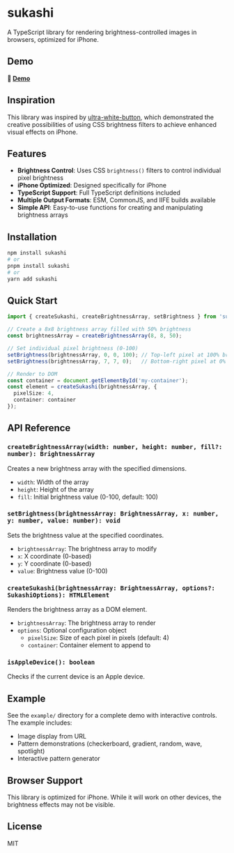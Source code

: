 # sukashi

A TypeScript library for rendering brightness-controlled images in browsers, optimized for iPhone.

## Demo

**🔗 [Demo](https://sukashi.syumai.workers.dev/)**

## Inspiration

This library was inspired by [ultra-white-button](https://github.com/set0gut1/ultra-white-button), which demonstrated the creative possibilities of using CSS brightness filters to achieve enhanced visual effects on iPhone.

## Features

- **Brightness Control**: Uses CSS `brightness()` filters to control individual pixel brightness
- **iPhone Optimized**: Designed specifically for iPhone
- **TypeScript Support**: Full TypeScript definitions included
- **Multiple Output Formats**: ESM, CommonJS, and IIFE builds available
- **Simple API**: Easy-to-use functions for creating and manipulating brightness arrays

## Installation

```bash
npm install sukashi
# or
pnpm install sukashi
# or
yarn add sukashi
```

## Quick Start

```typescript
import { createSukashi, createBrightnessArray, setBrightness } from 'sukashi';

// Create a 8x8 brightness array filled with 50% brightness
const brightnessArray = createBrightnessArray(8, 8, 50);

// Set individual pixel brightness (0-100)
setBrightness(brightnessArray, 0, 0, 100); // Top-left pixel at 100% brightness
setBrightness(brightnessArray, 7, 7, 0);   // Bottom-right pixel at 0% brightness

// Render to DOM
const container = document.getElementById('my-container');
const element = createSukashi(brightnessArray, {
  pixelSize: 4,
  container: container
});
```

## API Reference

### `createBrightnessArray(width: number, height: number, fill?: number): BrightnessArray`

Creates a new brightness array with the specified dimensions.

- `width`: Width of the array
- `height`: Height of the array  
- `fill`: Initial brightness value (0-100, default: 100)

### `setBrightness(brightnessArray: BrightnessArray, x: number, y: number, value: number): void`

Sets the brightness value at the specified coordinates.

- `brightnessArray`: The brightness array to modify
- `x`: X coordinate (0-based)
- `y`: Y coordinate (0-based)
- `value`: Brightness value (0-100)

### `createSukashi(brightnessArray: BrightnessArray, options?: SukashiOptions): HTMLElement`

Renders the brightness array as a DOM element.

- `brightnessArray`: The brightness array to render
- `options`: Optional configuration object
  - `pixelSize`: Size of each pixel in pixels (default: 4)
  - `container`: Container element to append to

### `isAppleDevice(): boolean`

Checks if the current device is an Apple device.

## Example

See the `example/` directory for a complete demo with interactive controls. The example includes:

- Image display from URL
- Pattern demonstrations (checkerboard, gradient, random, wave, spotlight)
- Interactive pattern generator

## Browser Support

This library is optimized for iPhone. While it will work on other devices, the brightness effects may not be visible.

## License

MIT
